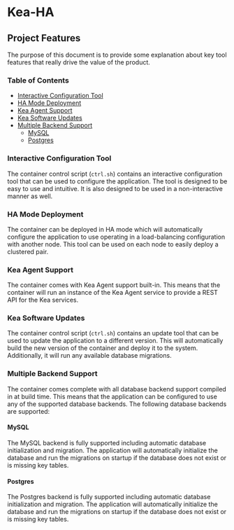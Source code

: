 # Kea-HA

## Project Features

The purpose of this document is to provide some explanation about key tool features that really drive the value of
the product.

### Table of Contents

- [Interactive Configuration Tool](#interactive-configuration-tool)
- [HA Mode Deployment](#ha-mode-deployment)
- [Kea Agent Support](#kea-agent-support)
- [Kea Software Updates](#kea-software-updates)
- [Multiple Backend Support](#multiple-backend-support)
  - [MySQL](#mysql)
  - [Postgres](#postgres)

### Interactive Configuration Tool

The container control script (`ctrl.sh`) contains an interactive configuration tool that can be used to configure
the application. The tool is designed to be easy to use and intuitive. It is also designed to be used in a
non-interactive manner as well.

### HA Mode Deployment

The container can be deployed in HA mode which will automatically configure the application to use operating in a
load-balancing configuration with another node. This tool can be used on each node to easily deploy a clustered pair.

### Kea Agent Support

The container comes with Kea Agent support built-in. This means that the container will run an instance
of the Kea Agent service to provide a REST API for the Kea services.

### Kea Software Updates

The container control script (`ctrl.sh`) contains an update tool that can be used to update the application to
a different version. This will automatically build the new version of the container and deploy it to the system.
Additionally, it will run any available database migrations.

### Multiple Backend Support

The container comes complete with all database backend support compiled in at build time. This means that the
application can be configured to use any of the supported database backends. The following database backends are
supported:

#### MySQL

The MySQL backend is fully supported including automatic database initialization and migration. The application will
automatically initialize the database and run the migrations on startup if the database does not exist or is missing
key tables.

#### Postgres

The Postgres backend is fully supported including automatic database initialization and migration. The application
will automatically initialize the database and run the migrations on startup if the database does not exist or is
missing key tables.
